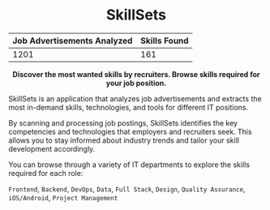 <h1 align="center">SkillSets</h1>

<div align="center">

| **Job Advertisements Analyzed** | **Skills Found**  |
|---------------------------------|-------------------|
| 1201                            | 161               |

</div>

<p align="center"><b>Discover the most wanted skills by recruiters. Browse skills required for your job position.</b></p>

SkillSets is an application that analyzes job advertisements and extracts the most in-demand skills, technologies, and tools for different IT positions.

By scanning and processing job postings, SkillSets identifies the key competencies and technologies that employers and recruiters seek. This allows you to stay informed about industry trends and tailor your skill development accordingly.

You can browse through a variety of IT departments to explore the skills required for each role:

`Frontend`, `Backend`, `DevOps`, `Data`, `Full Stack`, `Design`, `Quality Assurance`, `iOS/Android`, `Project Management`
